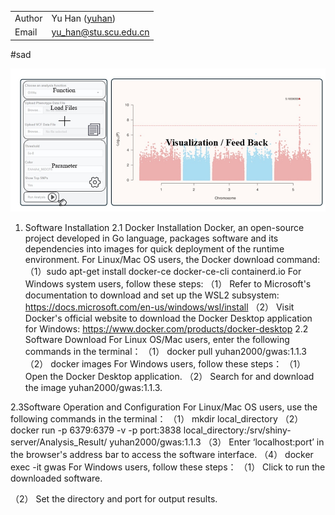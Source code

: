 


| | |
| --- | --- |
| Author  | Yu Han ([yuhan](https://www.researchgate.net/profile/Yu-Han-165)) |
| Email   | <yu_han@stu.scu.edu.cn> |

#sad

![Alt text](image.png)
1. Software Installation
2.1 Docker Installation
Docker, an open-source project developed in Go language, packages software and its dependencies into images for quick deployment of the runtime environment. 
For Linux/Mac OS users, the Docker download command:
（1）sudo apt-get install docker-ce docker-ce-cli containerd.io
For Windows system users, follow these steps:
（1）	Refer to Microsoft's documentation to download and set up the WSL2 subsystem: https://docs.microsoft.com/en-us/windows/wsl/install
（2）	Visit Docker's official website to download the Docker Desktop application for Windows: https://www.docker.com/products/docker-desktop
2.2 Software Download
For Linux OS/Mac users, enter the following commands in the terminal：
（1）	docker pull yuhan2000/gwas:1.1.3
（2）	docker images
For Windows users, follow these steps：
（1）	Open the Docker Desktop application.
（2）	Search for and download the image yuhan2000/gwas:1.1.3. 
 
2.3Software Operation and Configuration
For Linux/Mac OS users, use the following commands in the terminal：
（1）	mkdir local_directory 
（2）	docker run -p 6379:6379 -v -p port:3838 local_directory:/srv/shiny-server/Analysis_Result/ yuhan2000/gwas:1.1.3
（3）	Enter ‘localhost:port’ in the browser's address bar to access the software interface.
（4）	docker exec -it gwas 
For Windows users, follow these steps：
（1）	Click to run the downloaded software.
 
（2）	Set the directory and port for output results.
